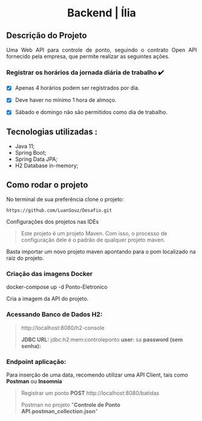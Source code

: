 <h1  align="center"> Backend | Ília</h1>  

## Descrição do Projeto 

<p  align="justify"> Uma Web API para controle de ponto, seguindo o contrato Open API fornecido pela empresa, que permite realizar as seguintes ações.</p> 

### Registrar os horários da jornada diária de trabalho :heavy_check_mark:

- [x] Apenas 4 horários podem ser registrados por dia.

- [x] Deve haver no mínimo 1 hora de almoço.

- [x] Sábado e domingo não são permitidos como dia de trabalho. 

## Tecnologias utilizadas :

- Java 11;
- Spring Boot;
- Spring Data JPA;
- H2 Database in-memory;

## Como rodar o projeto 

No terminal de sua preferência clone o projeto:
```
https://github.com/LuanSouz/Desafio.git
```

Configurações dos projetos nas IDEs

> Este projeto é um projeto Maven. Com isso, o processo de configuração dele é o padrão de qualquer projeto maven.

Basta importar um novo projeto maven apontando para o pom localizado na raíz do projeto. 

### Criação das imagens Docker
docker-compose up -d  Ponto-Eletronico

Cria a imagem da API do projeto. 


### Acessando Banco de Dados H2:
> http://localhost:8080/h2-console
>
>**JDBC URL:** jdbc:h2:mem:controleponto
> **user:** sa
> **password (sem senha):**

### Endpoint aplicação:

Para inserção de uma data, recomendo utilizar uma API Client, tais como **Postman** ou **Insomnia** 
> Registrar um ponto
> **POST** http://localhost:8080/batidas
> 
> Postman no projeto "**Controle de Ponto API.postman_collection.json**"

